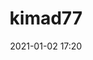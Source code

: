 ---
# FILENAME : please use your OpenClassrooms's name, available in your url.
# Example: https://openclassrooms.com/membres/celinemartinet
# must be the name of your file. If file name is celinemartinet.md, title is celinemartinet.
# lowercase, no blank space, Capital case or special character.
title: kimad77
# First name or full name
name: kimad77
date: 2021-01-02 17:20
# One line.
# If you need more space, go to the next line and add 4 spaces on the left, as in 'description'.
objective: devenir developpeur appplication ios.
short_description: faire une reconversion de developpeur d application iOS et par la suite devenir freelance.
# Ne modifiez pas le paramètre 'template', seulement la description
template: students
description: en reconversion en développement d'applications ios.
# image must be located in content/images/students
# name should be the same as this file. Eg: celinemartinet.png
image: kimad77.jpg
# Change this to True when you do you pull request.
public: true
# You need to keep the exact same structure for each new project.
projects:
  - title: Présentez-vous !
    description: me présentez à la communauté d'openclassrooms, explication de mon projet à mon mentor et faire le programme de formation sur 12 mois.
    # Create a new repository for your images. Name it the same as your nickname and profile picture.
    # Image must be here: content/images/students/yourrepo/project1.png
    image: kimad77/projet1.png
    link: https://openclassrooms.com/fr/members/kqbf7w8m8964
    # 'true' makes it fully available.
    # 'false' will add a black layer on the picture. IT WILL BE PUBLIC!
    finished: true
  - title: Intégrez la communauté !
    description: modifier un projet open Source pour comprendre le fonctionnement de git, de github et des pull requests. 
    image: kimad77/project2.png
    link: https://github.com/kimad77/community
    finished: true
  - title: créez votre premier jeu vidéo avec Swift
    description: flavio le cto il réfléchit déjà au prochain jeu que l’entreprise va développer et il souhaiterait vous confier le travail préparatoire de ce nouveau projet.
    image: kimad77/project3.png
    link: https://openclassrooms.com/fr/paths/69/projects/59/assignment
    finished: false
---